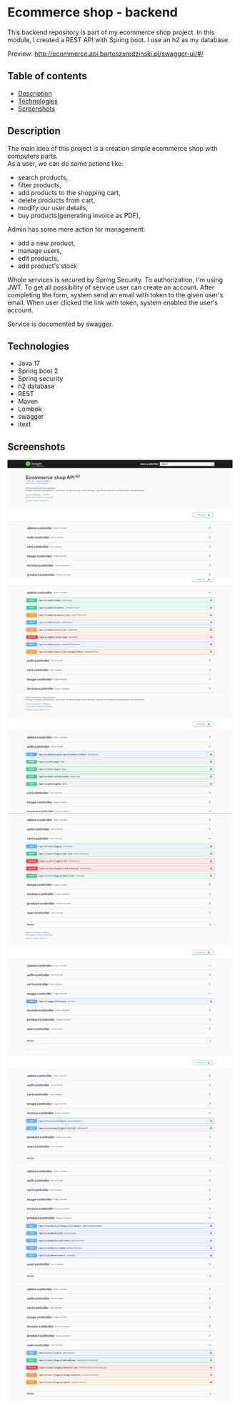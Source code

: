 # Ecommerce shop - backend
This backend repository is part of my ecommerce shop project. In this module, I created a REST API with Spring boot. I use an h2 as my database.

Preview: http://ecommerce.api.bartoszsredzinski.pl/swagger-ui/#/

## Table of contents
* [Description](#description)
* [Technologies](#technologies)
* [Screenshots](#screenshots)

## Description
The main idea of this project is a creation simple ecommerce shop with computers parts.\
As a user, we can do some actions like:
* search products,
* filter products,
* add products to the shopping cart,
* delete products from cart,
* modify our user details,
* buy products(generating invoice as PDF),

Admin has some more action for management:
* add a new product,
* manage users,
* edit products,
* add product's stock

Whole services is secured by Spring Security. To authorization, I'm using JWT. To get all possibility of service user can create an account. After completing the form, system send an email with token to the given user's email. When user clicked the link with token, system enabled the user's account. 

Service is documented by swagger.

## Technologies
* Java 17
* Spring boot 2
* Spring security
* h2 database
* REST
* Maven
* Lombok
* swagger
* itext

## Screenshots
![swagger doc](/screenshots/back_1.png?raw=true)
![swagger doc](/screenshots/back_2.png?raw=true)
![swagger doc](/screenshots/back_3.png?raw=true)
![swagger doc](/screenshots/back_4.png?raw=true)
![swagger doc](/screenshots/back_5.png?raw=true)
![swagger doc](/screenshots/back_6.png?raw=true)
![swagger doc](/screenshots/back_7.png?raw=true)
![swagger doc](/screenshots/back_8.png?raw=true)